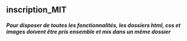 ## inscription_MIT
<h5>Pour disposer de toutes les fonctionnalités, les dossiers html, css et images doivent être pris ensemble et mis dans un même dossier</h5>
